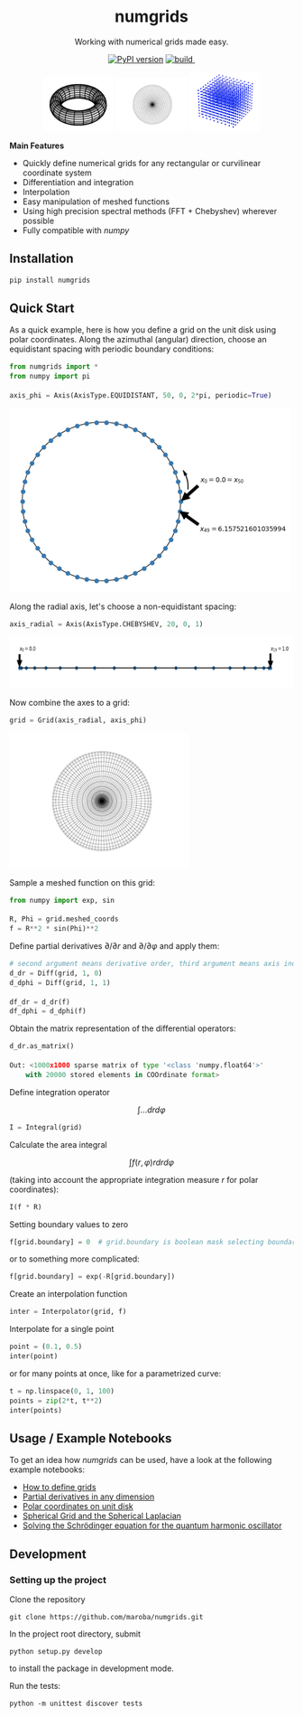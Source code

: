 <h1 align="center">numgrids</h1>
<p align="center"> Working with numerical grids made easy.</p>

<p align="center"><a href="https://badge.fury.io/py/numgrids"> <img src="https://badge.fury.io/py/numgrids.svg?branch=main&kill_cache=1" alt="PyPI version"></a> <a href=""> <img src="https://github.com/maroba/numgrids/actions/workflows/checks.yml/badge.svg" alt="build"></a><a href="https://codecov.io/gh/maroba/numgrids"> <img src="https://codecov.io/gh/maroba/numgrids/branch/main/graph/badge.svg?token=JNH9SP7BRG" alt=""></a></p>

  <div align="center"><img src="docs/assets/torus.png" width="25%">  <img src="docs/assets/disk320.png" width="25%"> <img src="docs/assets/cubic.png" width="25%"></div>

**Main Features**

- Quickly define numerical grids for any rectangular or curvilinear coordinate system
- Differentiation and integration
- Interpolation
- Easy manipulation of meshed functions
- Using high precision spectral methods (FFT + Chebyshev) wherever possible
- Fully compatible with *numpy*

## Installation

```shell
pip install numgrids
```

## Quick Start

As a quick example, here is how you define a grid on the unit disk using polar coordinates.
Along the azimuthal (angular) direction, choose an equidistant spacing with periodic boundary conditions:

```python
from numgrids import *
from numpy import pi

axis_phi = Axis(AxisType.EQUIDISTANT, 50, 0, 2*pi, periodic=True)
```

<img src="docs/assets/equi_periodic.png" height="326">

Along the radial axis, let's choose a non-equidistant spacing:

```python
axis_radial = Axis(AxisType.CHEBYSHEV, 20, 0, 1)
```

<img src="docs/assets/cheby.png" height="91">

Now combine the axes to a grid:

```python
grid = Grid(axis_radial, axis_phi)
```
<img src="docs/assets/disk320.png">

Sample a meshed function on this grid:

```python
from numpy import exp, sin

R, Phi = grid.meshed_coords
f = R**2 * sin(Phi)**2
```
Define partial derivatives $\partial/\partial r$ and $\partial/\partial \varphi$ and apply them:

```python
# second argument means derivative order, third argument means axis index:
d_dr = Diff(grid, 1, 0) 
d_dphi = Diff(grid, 1, 1)

df_dr = d_dr(f)
df_dphi = d_dphi(f)
```

Obtain the matrix representation of the differential operators:

```python
d_dr.as_matrix()

Out: <1000x1000 sparse matrix of type '<class 'numpy.float64'>'
	with 20000 stored elements in COOrdinate format>
```


Define integration operator

$$
\int \dots dr d\varphi
$$

```python
I = Integral(grid)
```

Calculate the area integral

$$
\int f(r, \varphi) r dr d\varphi
$$

(taking into account the appropriate integration measure  $r$  for polar coordinates):

```python
I(f * R)
```

Setting boundary values to zero

```python
f[grid.boundary] = 0  # grid.boundary is boolean mask selecting boundary grid points
```

or to something more complicated:

```python
f[grid.boundary] = exp(-R[grid.boundary])
```

Create an interpolation function

```python
inter = Interpolator(grid, f)
```

Interpolate for a single point

```python
point = (0.1, 0.5)
inter(point)
```

or for many points at once, like for a parametrized curve:

```python
t = np.linspace(0, 1, 100)
points = zip(2*t, t**2)
inter(points)
```


## Usage / Example Notebooks

To get an idea how *numgrids* can be used, have a look at the following example notebooks:

- [How to define grids](examples/how-to-define-grids.ipynb)
- [Partial derivatives in any dimension](examples/partial-derivatives.ipynb)
- [Polar coordinates on unit disk](examples/polar-cooordinates-on-unit-disk.ipynb)
- [Spherical Grid and the Spherical Laplacian](examples/spherical-grid.ipynb)
- [Solving the Schrödinger equation for the quantum harmonic oscillator](examples/quantum-harmonic-oscillator.ipynb)

## Development

### Setting up the project

Clone the repository

```
git clone https://github.com/maroba/numgrids.git
```

In the project root directory, submit

```
python setup.py develop
```

to install the package in development mode.

Run the tests:

```
python -m unittest discover tests
```

